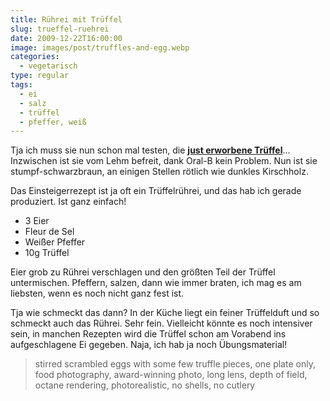 ```yaml
---
title: Rührei mit Trüffel
slug: trueffel-ruehrei
date: 2009-12-22T16:00:00
image: images/post/truffles-and-egg.webp
categories: 
  - vegetarisch
type: regular
tags: 
  - ei
  - salz
  - trüffel
  - pfeffer, weiß
---
```


Tja ich muss sie nun schon mal testen, die **[just erworbene Trüffel](../trueffel/)**... Inzwischen ist sie vom Lehm befreit, dank Oral-B kein Problem. Nun ist sie stumpf-schwarzbraun, an einigen Stellen rötlich wie dunkles Kirschholz.

Das Einsteigerrezept ist ja oft ein Trüffelrührei, und das hab ich gerade produziert. Ist ganz einfach!

* 3 Eier 
* Fleur de Sel 
* Weißer Pfeffer 
* 10g Trüffel

Eier grob zu Rührei verschlagen und den größten Teil der Trüffel untermischen. Pfeffern, salzen, dann wie immer braten, ich mag es am liebsten, wenn es noch nicht ganz fest ist.

Tja wie schmeckt das dann? In der Küche liegt ein feiner Trüffelduft und so schmeckt auch das Rührei. Sehr fein. Vielleicht könnte es noch intensiver sein, in manchen Rezepten wird die Trüffel schon am Vorabend ins aufgeschlagene Ei gegeben. Naja, ich hab ja noch Übungsmaterial!

> stirred scrambled eggs with some few truffle pieces, one plate only, food photography, award-winning photo, long lens, depth of field, octane rendering, photorealistic, no shells, no cutlery